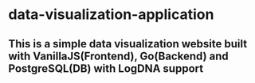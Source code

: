 # data-visualization-application

## This is a simple data visualization website built with VanillaJS(Frontend), Go(Backend) and PostgreSQL(DB) with LogDNA support
